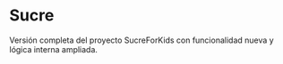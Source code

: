 # Sucre
Versión completa del proyecto SucreForKids con funcionalidad nueva y lógica interna ampliada.
